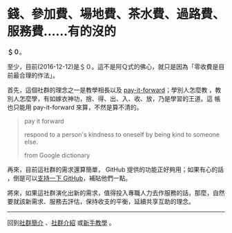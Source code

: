 ﻿# 錢、參加費、場地費、茶水費、過路費、服務費……有的沒的

**＄０**。

至少，目前(2016-12-12)是＄０。這不是阿Ｑ式的佛心，就只是因為「零收費是目
前最合理的作法」。

首先，這個社群的理念之一是教學相長以及 [pay-it-forward][1]；學別人怎麼教
，教別人怎麼學，有如嫁衣神功，捨、得、出、入、收、放，乃是學習的王道。這
帳也只能用 pay-it-forward 來算，不然是算不清的。

> pay it forward
>
> respond to a person's kindness to oneself by being kind to someone else.
>
> from Google dictionary

[1]: https://en.wikipedia.org/wiki/Pay_it_forward

再來，目前這社群的需求還算簡單， GitHub 提供的功能正好夠用；如果有心的話
，倒是可以[支持一下 GitHub][2]，補貼他們一點。

[2]: https://help.github.com/articles/upgrading-your-personal-account-from-free-to-paid-with-a-credit-card/

將來，如果這社群演化出新的需求，值得投入專職人力去作服務的話，那麼，自然
要就該新需求、服務去評估，保持收支的平衡，延續共享互助的理念。


---
回到[社群簡介][3] 、[社群介紹][4] 或[新手教學][5] 。

[3]: README.md
[4]: introduction.md
[5]: onboarding.md
